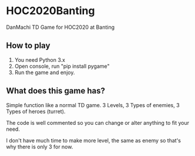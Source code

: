 # HOC2020Banting
DanMachi TD Game for HOC2020 at Banting

## How to play
1. You need Python 3.x
2. Open console, run "pip install pygame"
3. Run the game and enjoy.

## What does this game has?
Simple function like a normal TD game. 3 Levels, 3 Types of enemies, 3 Types of heroes (turret).

The code is well commented so you can change or alter anything to fit your need.

I don't have much time to make more level, the same as enemy so that's why there is only 3 for now.

